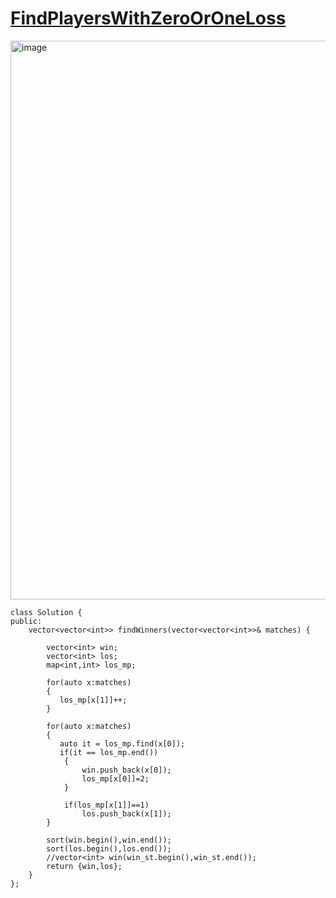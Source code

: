 # [FindPlayersWithZeroOrOneLoss](https://leetcode.com/problems/find-players-with-zero-or-one-losses/description/?envType=daily-question&envId=2024-01-15)

<img width="894" alt="image" src="https://github.com/iamswapnil22/LeetCode-GFG-Solutions/assets/95163993/6e2851ab-e626-4af2-bb02-be89e03b7d26">


```
class Solution {
public:
    vector<vector<int>> findWinners(vector<vector<int>>& matches) {
        
        vector<int> win;
        vector<int> los;
        map<int,int> los_mp;
        
        for(auto x:matches)
        {
           los_mp[x[1]]++; 
        }

        for(auto x:matches)
        {
           auto it = los_mp.find(x[0]);
           if(it == los_mp.end())
            {
                win.push_back(x[0]);
                los_mp[x[0]]=2;
            }
        
            if(los_mp[x[1]]==1)
                los.push_back(x[1]);
        }

        sort(win.begin(),win.end());
        sort(los.begin(),los.end());
        //vector<int> win(win_st.begin(),win_st.end());
        return {win,los};      
    }
};
```
